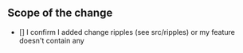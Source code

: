 ## Scope of the change

<!-- Describe changed made in this PR. You can attach screenshots or mention related issues as well. -->

<!-- External contributors: Please attach GitHub issue number. -->

- [] I confirm I added change ripples (see src/ripples) or my feature doesn't contain any